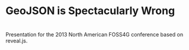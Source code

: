 # GeoJSON is Spectacularly Wrong
#
Presentation for the 2013 North American FOSS4G conference based on reveal.js.
